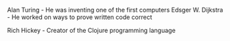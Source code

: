 Alan Turing - He was inventing one of the first computers
Edsger W. Dijkstra - He worked on ways to prove written code correct

Rich Hickey - Creator of the Clojure programming language